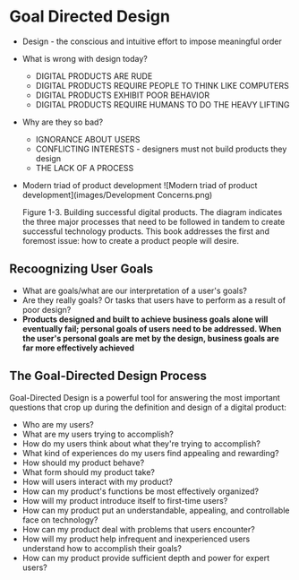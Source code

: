 # Goal Directed Design
* Design - the conscious and intuitive effort to impose meaningful order
* What is wrong with design today?
	* DIGITAL PRODUCTS ARE RUDE
	* DIGITAL PRODUCTS REQUIRE PEOPLE TO THINK LIKE COMPUTERS
	* DIGITAL PRODUCTS EXHIBIT POOR BEHAVIOR
	* DIGITAL PRODUCTS REQUIRE HUMANS TO DO THE HEAVY LIFTING
* Why are they so bad?
	* IGNORANCE ABOUT USERS
	* CONFLICTING INTERESTS - designers must not build products they design
	* THE LACK OF A PROCESS
* Modern triad of product development
	![Modern triad of product development](images/Development Concerns.png)
	
	Figure 1-3. Building successful digital products. The diagram indicates the three major processes that need to be followed in tandem to create successful technology products. This book addresses the first and foremost issue: how to create a product people will desire.

## Recoognizing User Goals
* What are goals/what are our interpretation of a user's goals?
* Are they really goals? Or tasks that users have to perform as a result of poor design?
* __Products designed and built to achieve business goals alone will eventually fail; personal goals of users need to be addressed. When the user's personal goals are met by the design, business goals are far more effectively achieved__

## The Goal-Directed Design Process
Goal-Directed Design is a powerful tool for answering the most important questions that crop up during the definition and design of a digital product:

* Who are my users?
* What are my users trying to accomplish?
* How do my users think about what they're trying to accomplish?
* What kind of experiences do my users find appealing and rewarding?
* How should my product behave?
* What form should my product take?
* How will users interact with my product?
* How can my product's functions be most effectively organized?
* How will my product introduce itself to first-time users?
* How can my product put an understandable, appealing, and controllable face on technology?
* How can my product deal with problems that users encounter?
* How will my product help infrequent and inexperienced users understand how to accomplish their goals?
* How can my product provide sufficient depth and power for expert users?
